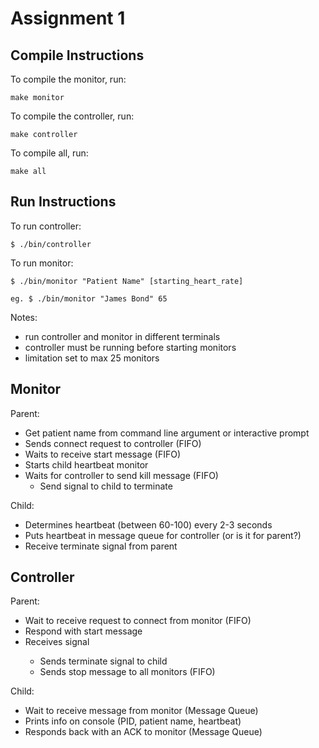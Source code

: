 Assignment 1
============

Compile Instructions
--------------------

To compile the monitor, run:
	
	make monitor
	
To compile the controller, run:
	
	make controller
	
To compile all, run:
	
	make all


Run Instructions
----------------

To run controller:
	
	$ ./bin/controller

To run monitor:
	
	$ ./bin/monitor "Patient Name" [starting_heart_rate]
	
	eg. $ ./bin/monitor "James Bond" 65

Notes:
- run controller and monitor in different terminals
- controller must be running before starting monitors
- limitation set to max 25 monitors

	

Monitor
-------

Parent:
- Get patient name from command line argument or interactive prompt
- Sends connect request to controller (FIFO)
- Waits to receive start message (FIFO)
- Starts child heartbeat monitor
- Waits for controller to send kill message (FIFO)
	- Send signal to child to terminate

Child:
- Determines heartbeat (between 60-100) every 2-3 seconds
- Puts heartbeat in message queue for controller (or is it for parent?)
- Receive terminate signal from parent


Controller
----------

Parent:
- Wait to receive request to connect from monitor (FIFO)
- Respond with start message
- Receives <control-C> signal
	- Sends terminate signal to child
	- Sends stop message to all monitors (FIFO)

Child:
- Wait to receive message from monitor (Message Queue)
- Prints info on console (PID, patient name, heartbeat)
- Responds back with an ACK to monitor (Message Queue)


